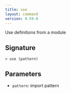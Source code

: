 ```yaml
---
title: use
layout: command
version: 0.59.0
---
```


Use definitions from a module

## Signature

```> use (pattern)```

## Parameters

 -  `pattern`: import pattern


